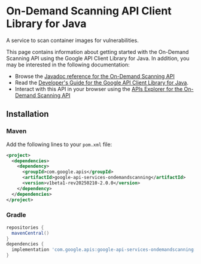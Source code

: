 # On-Demand Scanning API Client Library for Java

A service to scan container images for vulnerabilities.

This page contains information about getting started with the On-Demand Scanning API
using the Google API Client Library for Java. In addition, you may be interested
in the following documentation:

* Browse the [Javadoc reference for the On-Demand Scanning API][javadoc]
* Read the [Developer's Guide for the Google API Client Library for Java][google-api-client].
* Interact with this API in your browser using the [APIs Explorer for the On-Demand Scanning API][api-explorer]

## Installation

### Maven

Add the following lines to your `pom.xml` file:

```xml
<project>
  <dependencies>
    <dependency>
      <groupId>com.google.apis</groupId>
      <artifactId>google-api-services-ondemandscanning</artifactId>
      <version>v1beta1-rev20250210-2.0.0</version>
    </dependency>
  </dependencies>
</project>
```

### Gradle

```gradle
repositories {
  mavenCentral()
}
dependencies {
  implementation 'com.google.apis:google-api-services-ondemandscanning:v1beta1-rev20250210-2.0.0'
}
```

[javadoc]: https://googleapis.dev/java/google-api-services-ondemandscanning/latest/index.html
[google-api-client]: https://github.com/googleapis/google-api-java-client/
[api-explorer]: https://developers.google.com/apis-explorer/#p/ondemandscanning/v1/
